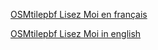 [OSMtilepbf Lisez Moi en français](http://195.15.228.159/public/siteFR1.html)

[OSMtilepbf Lisez Moi in english](http://195.15.228.159/public/siteEN1.html)
